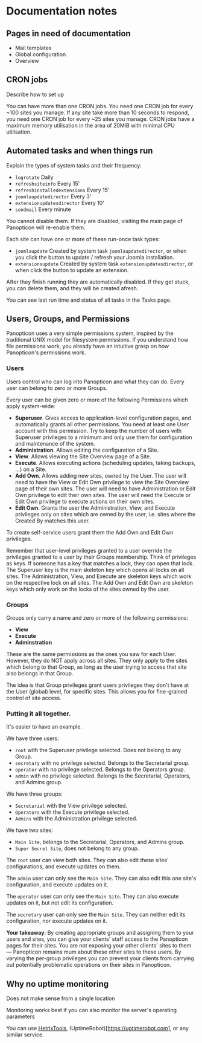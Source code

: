 # Documentation notes

## Pages in need of documentation

* Mail templates
* Global configuration
* Overview

## CRON jobs

Describe how to set up

You can have more than one CRON jobs. You need one CRON job for every ~100 sites you manage. If any site take more than 10 seconds to respond, you need one CRON job for every ~25 sites you manage. CRON jobs have a maximum memory utilisation in the area of 20MiB with minimal CPU utilisation.

## Automated tasks and when things run

Explain the types of system tasks and their frequency:

* `logrotate` Daily
* `refreshsiteinfo` Every 15'
* `refreshinstalledextensions` Every 15'
* `joomlaupdatedirector` Every 3'
* `extensionupdatesdirector` Every 10'
* `sendmail` Every minute

You cannot disable them. If they are disabled, visiting the main page of Panopticon will re-enable them. 

Each site can have one or more of these run-once task types:

* `joomlaupdate` Created by system task `joomlaupdatedirector`, or when you click the button to update / refresh your Joomla installation.
* `extensionsupdate` Created by system task `extensionupdatesdirector`, or when click the button to update an extension.

After they finish running they are automatically disabled. If they get stuck, you can delete them, and they will be created afresh.

You can see last run time and status of all tasks in the Tasks page.

## Users, Groups, and Permissions

Panopticon uses a very simple permissions system, inspired by the traditional UNIX model for filesystem permissions. If you understand how file permissions work, you already have an intuitive grasp on how Panopticon's permissions work.

### Users

Users control who can log into Panopticon and what they can do. Every user can belong to zero or more Groups.

Every user can be given zero or more of the following Permissions which apply system-wide:

* **Superuser**. Gives access to application-level configuration pages, and automatically grants all other permissions. You need at least one User account with this permission. Try to keep the number of users with Superuser privileges to a minimum and only use them for configuration and maintenance of the system.
* **Administration**. Allows editing the configuration of a Site.
* **View**. Allows viewing the Site Overview page of a Site.
* **Execute**. Allows executing actions (scheduling updates, taking backups, …) on a Site.
* **Add Own**. Allows adding new sites, owned by the User. The user will need to have the View or Edit Own privilege to view the Site Overview page of their own sites. The user will need to have Administration or Edit Own privilege to edit their own sites. The user will need the Execute or Edit Own privilege to execute actions on their own sites.
* **Edit Own**. Grants the user the Administration, View, and Execute privileges only on sites which are owned by the user, i.e. sites where the Created By matches this user.

To create self-service users grant them the Add Own and Edit Own privileges.

Remember that user-level privileges granted to a user override the privileges granted to a user by their Groups membership. Think of privileges as keys. If someone has a key that matches a lock, they can open that lock. The Superuser key is the main skeleton key which opens all locks on all sites. The Administration, View, and Execute are skeleton keys which work on the respective lock on all sites. The Add Own and Edit Own are skeleton keys which only work on the locks of the sites owned by the user.

### Groups

Groups only carry a name and zero or more of the following permissions:

* **View**
* **Execute**
* **Adminstration**

These are the same permissions as the ones you saw for each User. However, they do NOT apply across all sites. They only apply to the sites which belong to that Group, as long as the user trying to access that site also belongs in that Group. 

The idea is that Group privileges grant users privileges they don't have at the User (global) level, for specific sites. This allows you for fine-grained control of site access.

### Putting it all together.

It's easier to have an example.

We have three users:
* `root` with the Superuser privilege selected. Does not belong to any Group. 
* `secretary` with no privilege selected. Belongs to the Secretarial group.
* `operator` with no privilege selected. Belongs to the Operators group.
* `admin` with no privilege selected. Belongs to the Secretarial, Operators, and Admins group.

We have three groups:
* `Secretarial` with the View privilege selected.
* `Operators` with the Execute privilege selected.
* `Admins` with the Administration privilege selected.

We have two sites:
* `Main Site`, belongs to the Secretarial, Operators, and Admins group.
* `Super Secret Site`, does not belong to any group.

The `root` user can view both sites. They can also edit these sites' configurations, and execute updates on them.

The `admin` user can only see the `Main Site`. They can also edit this one site's configuration, and execute updates on it.

The `operator` user can only see the `Main Site`. They can also execute updates on it, but not edit its configuration.

The `secretary` user can only see the `Main Site`. They can neither edit its configuration, nor execute updates on it.

**Your takeaway**: By creating appropriate groups and assigning them to your users and sites, you can give your clients' staff access to the Panopticon pages for their sites. You are not exposing your other clients' sites to them — Panopticon remains mum about these other sites to these users. By varying the per-group privileges you can prevent your clients from carrying out potentially problematic operations on their sites in Panopticon.

## Why no uptime monitoring

Does not make sense from a single location

Monitoring works best if you can also monitor the server's operating parameters

You can use [HetrixTools](https://hetrixtools.com), (UptimeRobot)[https://uptimerobot.com], or any similar service.
